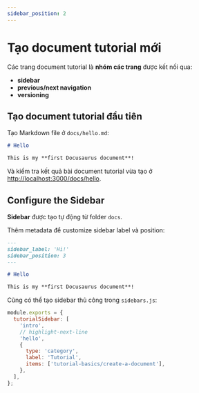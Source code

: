 ```yaml
---
sidebar_position: 2
---
```


# Tạo document tutorial mới

Các trang document tutorial là **nhóm các trang** được kết nối qua:

- **sidebar**
- **previous/next navigation**
- **versioning**

## Tạo document tutorial đầu tiên

Tạo Markdown file ở `docs/hello.md`:

```md title="docs/hello.md"
# Hello

This is my **first Docusaurus document**!
```

Và kiểm tra kết quả bài document tutorial vừa tạo ở [http://localhost:3000/docs/hello](http://localhost:3000/docs/hello).

## Configure the Sidebar

**Sidebar** được tạo tự động từ folder `docs`.

Thêm metadata để customize sidebar label và position:

```md title="docs/hello.md" {1-4}
---
sidebar_label: 'Hi!'
sidebar_position: 3
---

# Hello

This is my **first Docusaurus document**!
```

Cũng có thể tạo sidebar thủ công trong `sidebars.js`:

```js title="sidebars.js"
module.exports = {
  tutorialSidebar: [
    'intro',
    // highlight-next-line
    'hello',
    {
      type: 'category',
      label: 'Tutorial',
      items: ['tutorial-basics/create-a-document'],
    },
  ],
};
```
